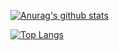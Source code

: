 [![Anurag's github stats](https://github-readme-stats.vercel.app/api?username=marph91)](https://github.com/marph91)

[![Top Langs](https://github-readme-stats.vercel.app/api/top-langs/?username=marph91)](https://github.com/marph91)

